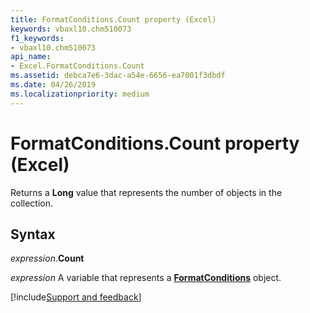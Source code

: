 ```yaml
---
title: FormatConditions.Count property (Excel)
keywords: vbaxl10.chm510073
f1_keywords:
- vbaxl10.chm510073
api_name:
- Excel.FormatConditions.Count
ms.assetid: debca7e6-3dac-a54e-6656-ea7001f3dbdf
ms.date: 04/26/2019
ms.localizationpriority: medium
---
```



# FormatConditions.Count property (Excel)

Returns a **Long** value that represents the number of objects in the collection.


## Syntax

_expression_.**Count**

_expression_ A variable that represents a **[FormatConditions](Excel.FormatConditions.md)** object.




[!include[Support and feedback](~/includes/feedback-boilerplate.md)]